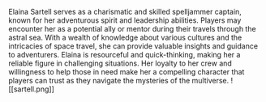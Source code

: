 Elaina Sartell serves as a charismatic and skilled spelljammer captain, known for her adventurous spirit and leadership abilities. Players may encounter her as a potential ally or mentor during their travels through the astral sea. With a wealth of knowledge about various cultures and the intricacies of space travel, she can provide valuable insights and guidance to adventurers. Elaina is resourceful and quick-thinking, making her a reliable figure in challenging situations. Her loyalty to her crew and willingness to help those in need make her a compelling character that players can trust as they navigate the mysteries of the multiverse.
![[sartell.png]]